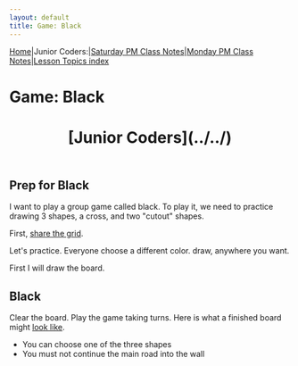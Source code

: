 ```yaml
---
layout: default
title: Game: Black
---
```


[Home](../../)|Junior Coders:|[Saturday PM Class Notes](../saturday_pm)|[Monday PM Class Notes](../monday_pm)|[Lesson Topics index](../lessons)

# Game: Black

<header>
 <h1>
   [Junior Coders](../../)
 </h1>
</header>


## **Prep for Black**

I want to play a group game called black. To play it, we need to practice drawing 3 shapes, a cross, and two "cutout" shapes.

First, [share the grid](/jc_a_gameBlack.gridForBlack.jpg).

Let's practice. Everyone choose a different color. draw, anywhere you want. 

First I will draw the board.

## **Black**

Clear the board. Play the game taking turns.
Here is what a finished board might [look like](/jc_a_005_gameBlack.completeBoard.jpg).

* You can choose one of the three shapes
* You must not continue the main road into the wall

